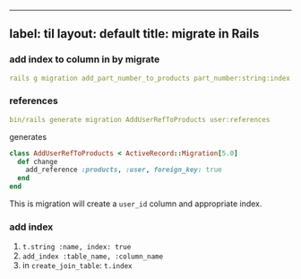 
---
label: til
layout: default
title:  migrate in Rails
---
### add index to column in by migrate
```yml
rails g migration add_part_number_to_products part_number:string:index
```
### references
```yml
bin/rails generate migration AddUserRefToProducts user:references 
```
generates
```ruby
class AddUserRefToProducts < ActiveRecord::Migration[5.0]
  def change
    add_reference :products, :user, foreign_key: true
  end
end
```
This is migration will create a `user_id` column and appropriate index.

### add index
1. `t.string :name, index: true`
2. `add_index :table_name, :column_name`
3. in `create_join_table`:
`t.index `
  


